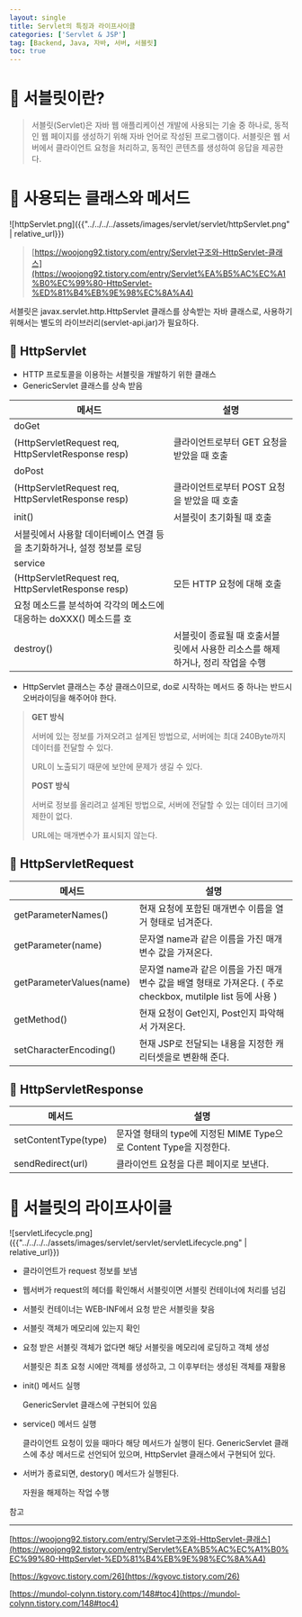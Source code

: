 ```yaml
---
layout: single
title: Servlet의 특징과 라이프사이클
categories: ['Servlet & JSP']
tag: [Backend, Java, 자바, 서버, 서블릿]
toc: true
---
```


# 📘 서블릿이란?

> 서블릿(Servlet)은 자바 웹 애플리케이션 개발에 사용되는 기술 중 하나로, 동적인 웹 페이지를 생성하기 위해 자바 언어로 작성된 프로그램이다. 서블릿은 웹 서버에서 클라이언트 요청을 처리하고, 동적인 콘텐츠를 생성하여 응답을 제공한다.
> 

# 📖 사용되는 클래스와 메서드

![httpServlet.png]({{"../../../../assets/images/servlet/servlet/httpServlet.png" | relative_url}})

> [https://woojong92.tistory.com/entry/Servlet구조와-HttpServlet-클래스](https://woojong92.tistory.com/entry/Servlet%EA%B5%AC%EC%A1%B0%EC%99%80-HttpServlet-%ED%81%B4%EB%9E%98%EC%8A%A4)
> 

서블릿은 javax.servlet.http.HttpServlet 클래스를 상속받는 자바 클래스로, 사용하기 위해서는 별도의 라이브러리(servlet-api.jar)가 필요하다.

## 📝 HttpServlet

- HTTP 프로토콜을 이용하는 서블릿을 개발하기 위한 클래스
- GenericServlet 클래스를 상속 받음

| 메서드 | 설명 |
| --- | --- |
| doGet
(HttpServletRequest req, HttpServletResponse resp) | 클라이언트로부터 GET 요청을 받았을 때 호출 |
| doPost
(HttpServletRequest req, HttpServletResponse resp) | 클라이언트로부터 POST 요청을 받았을 때 호출 |
| init() | 서블릿이 초기화될 때 호출
서블릿에서 사용할 데이터베이스 연결 등을 초기화하거나, 설정 정보를 로딩 |
| service
(HttpServletRequest req, HttpServletResponse resp) | 모든 HTTP 요청에 대해 호출
요청 메소드를 분석하여 각각의 메소드에 대응하는 doXXX() 메소드를 호 |
| destroy() | 서블릿이 종료될 때 호출서블릿에서 사용한 리소스를 해제하거나, 정리 작업을 수행 |
- HttpServlet 클래스는 추상 클래스이므로, do로 시작하는 메서드 중 하나는 반드시 오버라이딩을 해주어야 한다.

> **GET 방식**
> 
> 
> 서버에 있는 정보를 가져오려고 설계된 방법으로, 서버에는 최대 240Byte까지 데이터를 전달할 수 있다.
> 
> URL이 노출되기 때문에 보안에 문제가 생길 수 있다.
> 
> **POST 방식**
> 
> 서버로 정보를 올리려고 설계된 방법으로, 서버에 전달할 수 있는 데이터 크기에 제한이 없다.
> 
> URL에는 매개변수가 표시되지 않는다.
> 

## 📝 HttpServletRequest

| 메서드 | 설명 |
| --- | --- |
| getParameterNames() | 현재 요청에 포함된 매개변수 이름을 열거 형태로 넘겨준다. |
| getParameter(name) | 문자열 name과 같은 이름을 가진 매개변수 값을 가져온다. |
| getParameterValues(name) | 문자열 name과 같은 이름을 가진 매개변수 값을 배열 형태로 가져온다. ( 주로 checkbox, mutilple list 등에 사용 ) |
| getMethod() | 현재 요청이 Get인지, Post인지 파악해서 가져온다. |
| setCharacterEncoding() | 현재 JSP로 전달되는 내용을 지정한 캐리터셋을로 변환해 준다.  |

## 📝 HttpServletResponse

| 메서드 | 설명 |
| --- | --- |
| setContentType(type) | 문자열 형태의 type에 지정된 MIME Type으로 Content Type을 지정한다. |
| sendRedirect(url) | 클라이언트 요청을 다른 페이지로 보낸다. |

# 📖 서블릿의 라이프사이클

![servletLifecycle.png]({{"../../../../assets/images/servlet/servlet/servletLifecycle.png" | relative_url}})

- 클라이언트가 request 정보를 보냄
- 웹서버가 request의 헤더를 확인해서 서블릿이면 서블릿 컨테이너에 처리를 넘김
- 서블릿 컨테이너는 WEB-INF에서 요청 받은 서블릿을 찾음
- 서블릿 객체가 메모리에 있는지 확인
- 요청 받은 서블릿 객체가 없다면 해당 서블릿을 메모리에 로딩하고 객체 생성
    
    서블릿은 최초 요청 시에만 객체를 생성하고, 그 이후부터는 생성된 객체를 재활용
    
- init() 메서드 실행
    
    GenericServlet 클래스에 구현되어 있음
    
- service() 메서드 실행
    
    클라이언트 요청이 있을 때마다 해당 메서드가 실행이 된다. GenericServlet 클래스에 추상 메서드로 선언되어 있으며, HttpServlet 클래스에서 구현되어 있다.
    
- 서버가 종료되면, destory() 메서드가 실행된다.
    
    자원을 해제하는 작업 수행
    

참고

---

[https://woojong92.tistory.com/entry/Servlet구조와-HttpServlet-클래스](https://woojong92.tistory.com/entry/Servlet%EA%B5%AC%EC%A1%B0%EC%99%80-HttpServlet-%ED%81%B4%EB%9E%98%EC%8A%A4)

[https://kgvovc.tistory.com/26](https://kgvovc.tistory.com/26)

[https://mundol-colynn.tistory.com/148#toc4](https://mundol-colynn.tistory.com/148#toc4)